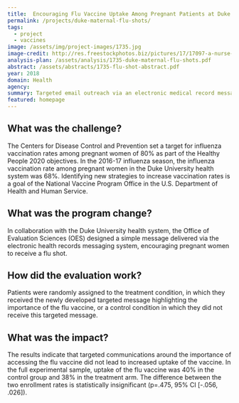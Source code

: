 ```yaml
---
title:  Encouraging Flu Vaccine Uptake Among Pregnant Patients at Duke
permalink: /projects/duke-maternal-flu-shots/
tags:
  - project
  - vaccines
image: /assets/img/project-images/1735.jpg
image-credit: http://res.freestockphotos.biz/pictures/17/17097-a-nurse-giving-a-woman-a-flu-vaccine-shot-pv.jpg
analysis-plan: /assets/analysis/1735-duke-maternal-flu-shots.pdf
abstract: /assets/abstracts/1735-flu-shot-abstract.pdf
year: 2018
domain: Health
agency: 
summary: Targeted email outreach via an electronic medical record messaging system did not increase uptake of the flu vaccine among pregnant women.
featured: homepage
---
```

## What was the challenge?

The Centers for Disease Control and Prevention set a target for influenza vaccination rates among pregnant women of 80% as part of the Healthy People 2020 objectives. In the 2016-17 influenza season, the influenza vaccination rate among pregnant women in the Duke University health system was 68%. Identifying new strategies to increase vaccination rates is a goal of the National Vaccine Program Office in the U.S. Department of Health and Human Service.

## What was the program change?

In collaboration with the Duke University health system, the Office of Evaluation Sciences (OES) designed a simple message delivered via the electronic health records messaging system, encouraging pregnant women to receive a flu shot.

## How did the evaluation work?

Patients were randomly assigned to the treatment condition, in which they received the newly developed targeted message highlighting the importance of the flu vaccine, or a control condition in which they did not receive this targeted message.

## What was the impact?

The results indicate that targeted communications around the importance of accessing the flu vaccine did not lead to increased uptake of the vaccine. In the full experimental sample, uptake of the flu vaccine was 40% in the control group and 38% in the treatment arm. The difference between the two enrollment rates is statistically insignificant (p=.475, 95% CI [-.056, .026]).
